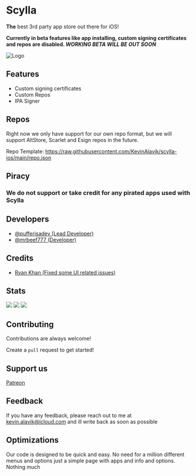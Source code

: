 # Scylla

**The**  best 3rd party app store out there for iOS!

**Currently in beta features like app installing, custom signing certificates and repos are disabled. *WORKING BETA WILL BE OUT SOON***

![Logo](https://i.ibb.co/V205M6M/scylla-banner.png)


## Features

- Custom signing certificates
- Custom Repos
- IPA Signer

## Repos

Right now we only have support for our own repo format, but we will support AltStore, Scarlet and Esign repos in the future.

Repo Template: https://raw.githubusercontent.com/KevinAlavik/scylla-ios/main/repo.json

## Piracy

### We **do not** support or take credit for any pirated apps used with Scylla

## Developers

 - [@pufferisadev (Lead Developer)](https://twitter.com/pufferisadev)
 - [@mrbeef777 (Developer)](https://twitter.com/mrbeef777)

## Credits

 - [Ryan Khan (Fixed some UI related issues)](https://github.com/iRayanKhan)

## Stats
![](https://img.shields.io/github/downloads/KevinAlavik/scylla-ios/total)
![](https://img.shields.io/github/repo-size/kevinalavik/scylla-ios)
![](https://img.shields.io/github/stars/kevinalavik/scylla-ios)

## Contributing

Contributions are always welcome!

Create a `pull` request to get started!


## Support us
[Patreon](https://www.patreon.com/ScyllaDevelopmentTeam)

## Feedback

If you have any feedback, please reach out to me at kevin.alavik@icloud.com and ill write back as soon as possible


## Optimizations

Our code is designed to be quick and easy. No need for a million different menus and options just a simple page with apps and info and options. Nothing much
